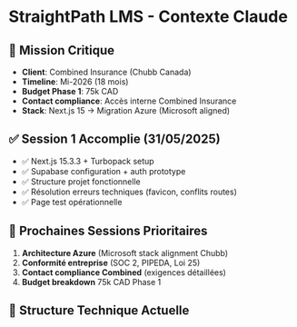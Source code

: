 # StraightPath LMS - Contexte Claude

## 🎯 Mission Critique
- **Client**: Combined Insurance (Chubb Canada)  
- **Timeline**: Mi-2026 (18 mois)
- **Budget Phase 1**: 75k CAD
- **Contact compliance**: Accès interne Combined Insurance
- **Stack**: Next.js 15 → Migration Azure (Microsoft aligned)

## ✅ Session 1 Accomplie (31/05/2025)
- ✅ Next.js 15.3.3 + Turbopack setup
- ✅ Supabase configuration + auth prototype
- ✅ Structure projet fonctionnelle  
- ✅ Résolution erreurs techniques (favicon, conflits routes)
- ✅ Page test opérationnelle

## 🔄 Prochaines Sessions Prioritaires
1. **Architecture Azure** (Microsoft stack alignment Chubb)
2. **Conformité entreprise** (SOC 2, PIPEDA, Loi 25)
3. **Contact compliance Combined** (exigences détaillées)
4. **Budget breakdown** 75k CAD Phase 1

## 📂 Structure Technique Actuelle